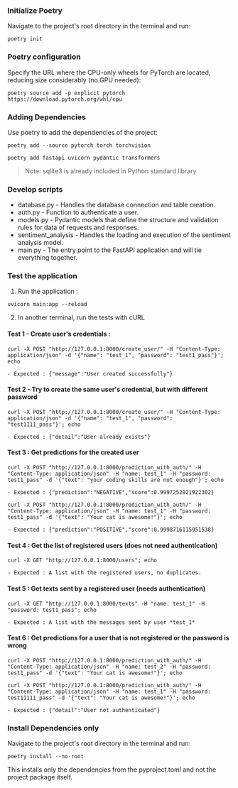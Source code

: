 ### Initialize Poetry

Navigate to the project's root directory in the terminal and run:

```poetry init ```

### Poetry configuration
Specify the URL where the  CPU-only wheels for PyTorch are located, reducing size considerably (no GPU needed):

```poetry source add -p explicit pytorch https://download.pytorch.org/whl/cpu```

### Adding Dependencies
Use poetry to add the dependencies of the project:

```poetry add --source pytorch torch torchvision```

```poetry add fastapi uvicorn pydantic transformers ```

> Note: sqlite3 is already included in Python standard library

### Develop scripts
- database.py - Handles the database connection and table creation.
- auth.py - Function to authenticate a user.
- models.py - Pydantic models that define the structure and validation rules for data of requests and responses.
- sentiment_analysis - Handles the loading and execution of the sentiment analysis model.
- main.py - The entry point to the FastAPI application and will tie everything together.

### Test the application
1. Run the application : 

```uvicorn main:app --reload```

2. In another terminal, run the tests with cURL
#### Test 1 - Create user's credentials : 

```curl -X POST "http://127.0.0.1:8000/create_user/" -H "Content-Type: application/json" -d '{"name": "test_1", "password": "test1_pass"}'; echo```

    - Expected : {"message":"User created successfully"}

#### Test 2 - Try to create the same user's credential, but with different password

```curl -X POST "http://127.0.0.1:8000/create_user/" -H "Content-Type: application/json" -d '{"name": "test_1", "password": "test1111_pass"}'; echo```

    - Expected : {"detail":"User already exists"}


#### Test 3 : Get predictions for the created user

```curl -X POST "http://127.0.0.1:8000/prediction_with_auth/" -H "Content-Type: application/json" -H "name: test_1" -H "password: test1_pass" -d '{"text": "your coding skills are not enough"}'; echo```

    - Expected : {"prediction":"NEGATIVE","score":0.9997252821922302}

```curl -X POST "http://127.0.0.1:8000/prediction_with_auth/" -H "Content-Type: application/json" -H "name: test_1" -H "password: test1_pass" -d '{"text": "Your cat is awesome!"}'; echo```

    - Expected : {"prediction":"POSITIVE","score":0.9998716115951538}

#### Test 4 : Get the list of registered users (does not need authentication)

```curl -X GET "http://127.0.0.1:8000/users"; echo```

    - Expected : A list with the registered users, no duplicates.

#### Test 5 : Get texts sent by a registered user (needs authentication)

```curl -X GET "http://127.0.0.1:8000/texts" -H "name: test_1" -H "password: test1_pass"; echo```

    - Expected : A list with the messages sent by user *test_1*

#### Test 6 : Get predictions for a user that is not registered or the password is wrong

```curl -X POST "http://127.0.0.1:8000/prediction_with_auth/" -H "Content-Type: application/json" -H "name: test_2" -H "password: test1_pass" -d '{"text": "Your cat is awesome!"}'; echo```

```curl -X POST "http://127.0.0.1:8000/prediction_with_auth/" -H "Content-Type: application/json" -H "name: test_1" -H "password: test11111_pass" -d '{"text": "Your cat is awesome!"}'; echo```

    - Expected : {"detail":"User not authenticated"}


### Install Dependencies only
Navigate to the project's root directory in the terminal and run:

```poetry install --no-root```

This installs only the dependencies from the pyproject.toml and not the project package itself.
